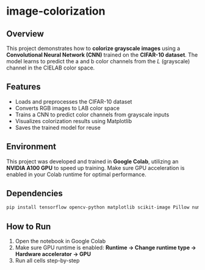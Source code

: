 # image-colorization
## Overview
This project demonstrates how to **colorize grayscale images** using a **Convolutional Neural Network (CNN)** trained on the **CIFAR-10 dataset**.
The model learns to predict the a and b color channels from the *L* (grayscale) channel in the CIELAB color space.

## Features
- Loads and preprocesses the CIFAR-10 dataset
- Converts RGB images to LAB color space
- Trains a CNN to predict color channels from grayscale inputs
- Visualizes colorization results using Matplotlib
- Saves the trained model for reuse

## Environment
This project was developed and trained in **Google Colab**, utilizing an **NVIDIA A100 GPU** to speed up training.
Make sure GPU acceleration is enabled in your Colab runtime for optimal performance.

## Dependencies
```bash
pip install tensorflow opencv-python matplotlib scikit-image Pillow numpy
```

## How to Run
1. Open the notebook in Google Colab
2. Make sure GPU runtime is enabled:
   **Runtime -> Change runtime type -> Hardware accelerator -> GPU**
3. Run all cells step-by-step
